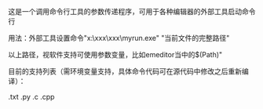 这是一个调用命令行工具的参数传递程序，可用于各种编辑器的外部工具启动命令行

用法：外部工具设置命令"x:\xxx\xxx\myrun.exe" "当前文件的完整路径"

以上路径，视软件支持可使用参数变量，比如emeditor当中的$(Path)"

目前的支持列表（需环境变量支持，具体命令代码可在源代码中修改之后重新编译）：

.txt
.py
.c
.cpp

